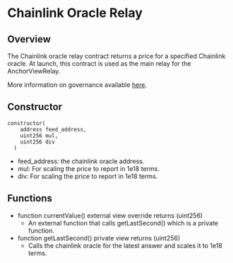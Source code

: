 # Chainlink Oracle Relay

## Overview
The Chainlink oracle relay contract returns a price for a specified Chainlink oracle. At launch, this contract is used as the main relay for the AnchorViewRelay. 

More information on governance available [here](../../../concepts/Borrowing/OracleSystem).

## Constructor
```
constructor(
    address feed_address,
    uint256 mul,
    uint256 div
  )
```
* feed_address: the chainlink oracle address.
* mul: For scaling the price to report in 1e18 terms.
* div: For scaling the price to report in 1e18 terms.

## Functions
* function currentValue() external view override returns (uint256)
    * An external function that calls getLastSecond() which is a private function.
* function getLastSecond() private view returns (uint256)
    * Calls the chainlink oracle for the latest answer and scales it to 1e18 terms.

